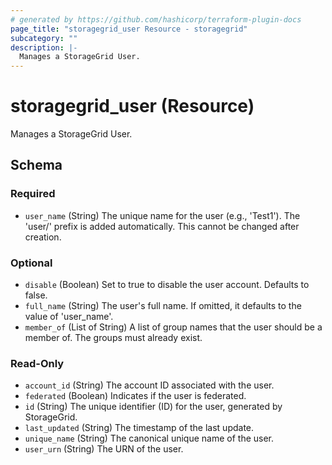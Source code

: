```yaml
---
# generated by https://github.com/hashicorp/terraform-plugin-docs
page_title: "storagegrid_user Resource - storagegrid"
subcategory: ""
description: |-
  Manages a StorageGrid User.
---
```


# storagegrid_user (Resource)

Manages a StorageGrid User.



<!-- schema generated by tfplugindocs -->
## Schema

### Required

- `user_name` (String) The unique name for the user (e.g., 'Test1'). The 'user/' prefix is added automatically. This cannot be changed after creation.

### Optional

- `disable` (Boolean) Set to true to disable the user account. Defaults to false.
- `full_name` (String) The user's full name. If omitted, it defaults to the value of 'user_name'.
- `member_of` (List of String) A list of group names that the user should be a member of. The groups must already exist.

### Read-Only

- `account_id` (String) The account ID associated with the user.
- `federated` (Boolean) Indicates if the user is federated.
- `id` (String) The unique identifier (ID) for the user, generated by StorageGrid.
- `last_updated` (String) The timestamp of the last update.
- `unique_name` (String) The canonical unique name of the user.
- `user_urn` (String) The URN of the user.
